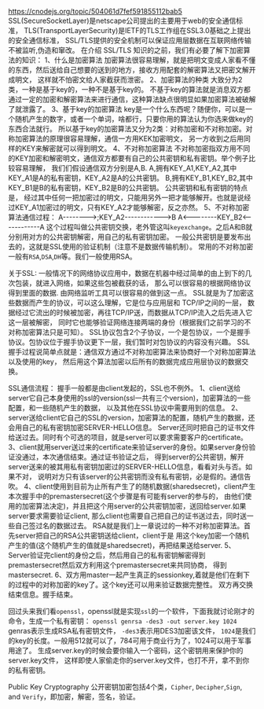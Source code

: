 https://cnodejs.org/topic/504061d7fef591855112bab5
SSL(SecureSocketLayer)是netscape公司提出的主要用于web的安全通信标准，
TLS(TransportLayerSecurity)是IETF的TLS工作组在SSL3.0基础之上提出的安全通信标准，
SSL/TLS提供的安全机制可以保证应用层数据在互联网络传输不被监听,伪造和窜改。
在介绍 SSL/TLS 知识的之前，我们有必要了解下加密算法的知识：
1、什么是加密算法
加密算法很容易理解，就是把明文变成人家看不懂的东西，然后送给自己想要的送到的地方，接收方用配套的解密算法又把密文解开成明文，
这样就不怕密文给人家截获而泄密。
2、加密算法的种类
大致分为2类，一种是基于key的，一种不是基于key的。
不基于key的算法就是消息双方都通过一定的加密和解密算法来进行通信，这种算法缺点很明显如果加密算法被破解了就泄露了。
3、基于key的加密算法
key是一个什么东西呢？随便你，可以是一个随机产生的数字，或者一个单词，啥都行，只要你用的算法认为你选来做key的东西合法就行。
所以基于key的加密算法又分为2类：对称加密和不对称加密。对称加密算法的原理很容易理解，通信一方用KEK加密明文，
另一方收到之后用同样的KEY来解密就可以得到明文。
4、不对称加密算法
不对称加密指双方用不同的KEY加密和解密明文，通信双方都要有自己的公共密钥和私有密钥。举个例子比较容易理解，
我们们假设通信双方分别是A,B. 
A,拥有KEY_A1,KEY_A2,其中KEY_A1是A的私有密钥，KEY_A2是A的公共密钥。 
B,拥有KEY_B1,KEY_B2,其中KEY_B1是B的私有密钥，KEY_B2是B的公共密钥。
公共密钥和私有密钥的特点是，
经过其中任何一把加密过的明文，只能用另外一把才能够解开。也就是说经过KEY_A1加密过的明文，只有KEY_A2才能够解密，反之亦然。
5、不对称加密算法通信过程：
A-------->;KEY_A2------------>B
A<--------KEY_B2<------------A
这个过程叫做公共密钥交换，老外管这叫`keyexchange`。之后A和B就分别用对方的公共密钥解密，用自己的私有密钥加密。
一般公共密钥是要发布出去的，这就是SSL使用的验证机制（注意不是数据传输机制）。
常用的不对称加密一般有`RSA`,`DSA`,`DH`等。我们一般使用RSA。

关于SSL:
一般情况下的网络协议应用中，数据在机器中经过简单的由上到下的几次包装，就进入网络，如果这些包被截获的话，
那么可以很容易的根据网络协议得到里面的数据.
由网络监听工具可以很容易的做到这一点。
SSL就是为了加密这些数据而产生的协议，可以这么理解，它是位与应用层和 TCP/IP之间的一层，
数据经过它流出的时候被加密，再往TCP/IP送，而数据从TCP/IP流入之后先进入它这一层被解密，
同时它也能够验证网络连接两端的身份（根据我们之前学习的不对称加密算法只是可知）。
SSL协议包含2个子协议，一个是包协议，一个是握手协议。包协议位于握手协议更下一层，我们暂时对包协议的内容没有兴趣。
SSL握手过程说简单点就是：通信双方通过不对称加密算法来协商好一个对称加密算法以及使用的key，
然后用这个算法加密以后所有的数据完成应用层协议的数据交换。

SSL通信流程：
握手一般都是由client发起的，SSL也不例外。
1、client送给server它自己本身使用的ssl的version(ssl一共有三个version)，加密算法的一些配置，和一些随机产生的数据，
   以及其他在SSL协议中需要用到的信息。
2、server送给client它自己的SSL的version，加密算法的配置，随机产生的数据，还会用自己的私有密钥加密SERVER-HELLO信息。
   Server还同时把自己的证书文件给送过去。同时有个可选的项目，就是server可以要求需要客户的certificate。
3、client就用server送过来的certificate来验证server的身份。如果server身份验证没通过，本次通信结束。通过证书验证之后，
   得到server的公共密钥，解开server送来的被其用私有密钥加密过的SERVER-HELLO信息，看看对头与否。如果不对，
   说明对方只有该server的公共密钥而没有私有密钥，必是假的。通信告吹。
4、client使用到目前为止所有产生了的随机数据(sharedsecret)，client产生本次握手中的premastersecret(这个步骤是有可能有server的参与的，
   由他们使用的加密算法决定)，并且把这个用server的公共密钥加密，送回给server.如果server要求需要验证client,
   那么client也需要自己把自己的证书送过去，同时送一些自己签过名的数据过去。
   RSA就是我们上一章说过的一种不对称加密算法。首先server把自己的RSA公共密钥送给client，client于是
   用这个key加密一个随机产生的值(这个随机产生的值就是sharedsecret)，再把结果送给server.
5、Server验证完client的身份之后，然后用自己的私有密钥解密得到premastersecret然后双方利用这个premastersecret来共同协商，
   得到mastersecret.
6、双方用master一起产生真正的sessionkey,着就是他们在剩下的过程中的对称加密的key了。这个key还可以用来验证数据完整性。
   双方再交换结束信息。握手结束。

回过头来我们看`openssl`，openssl就是实现`ssl`的一个软件，下面我就讨论刚才的命令，生成一个私有密钥：
`openssl genrsa -des3 -out server.key 1024`
genras表示生成RSA私有密钥文件，
`-des3`表示用DES3加密该文件，
`1024`是我们的key的长度。一般用512就可以了，784可用于商业行为了，1024可以用于军事用途了。
生成server.key的时候会要你输入一个密码，这个密钥用来保护你的server.key文件，
这样即使人家偷走你的server.key文件，也打不开，拿不到你的私有密钥。

Public Key Cryptography
公开密钥加密包括4个类，`Cipher`, `Decipher`,`Sign`, and `Verify`，即加密，解密，签名，验证。